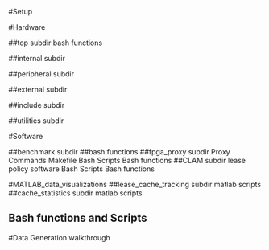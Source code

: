 #Setup


#Hardware

##top subdir
	bash functions

##internal subdir

##peripheral subdir

##external subdir

##include subdir

##utilities subdir


#Software

##benchmark subdir
	##bash functions 
##fpga_proxy subdir
	Proxy Commands
	Makefile
	Bash Scripts
	Bash functions
##CLAM subdir
	lease policy software
	Bash Scripts 
	Bash functions

#MATLAB_data_visualizations
##lease_cache_tracking subdir
	matlab scripts
##cache_statistics subdir
	matlab scripts
## Bash functions and Scripts


#Data Generation walkthrough
